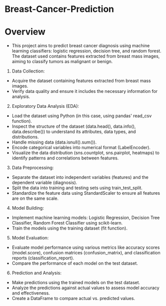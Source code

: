 # Breast-Cancer-Prediction

# Overview
* This project aims to predict breast cancer diagnosis using machine learning classifiers: logistic regression, decision tree, and random forest. The dataset used contains features extracted from breast mass images, aiming to classify tumors as malignant or benign.

1. Data Collection:
* Acquire the dataset containing features extracted from breast mass images.
* Verify data quality and ensure it includes the necessary information for analysis.
2. Exploratory Data Analysis (EDA):
* Load the dataset using Python (in this case, using pandas' read_csv function).
* Inspect the structure of the dataset (data.head(), data.info(), data.describe()) to understand its attributes, data types, and distributions.
* Handle missing data (data.isnull().sum()).
* Encode categorical variables into numerical format (LabelEncoder).
* Visualize the data distribution (sns.countplot, sns.pairplot, heatmaps) to identify patterns and correlations between features.
3. Data Preprocessing:
* Separate the dataset into independent variables (features) and the dependent variable (diagnosis).
* Split the data into training and testing sets using train_test_split.
* Standardize the feature data using StandardScaler to ensure all features are on the same scale.
4. Model Building:
* Implement machine learning models: Logistic Regression, Decision Tree Classifier, Random Forest Classifier using scikit-learn.
* Train the models using the training dataset (fit function).
5. Model Evaluation:
* Evaluate model performance using various metrics like accuracy scores (model.score), confusion matrices (confusion_matrix), and classification reports (classification_report).
* Compare the performance of each model on the test dataset.
6. Prediction and Analysis:
* Make predictions using the trained models on the test dataset.
* Analyze the predictions against actual values to assess model accuracy and effectiveness.
* Create a DataFrame to compare actual vs. predicted values. 

